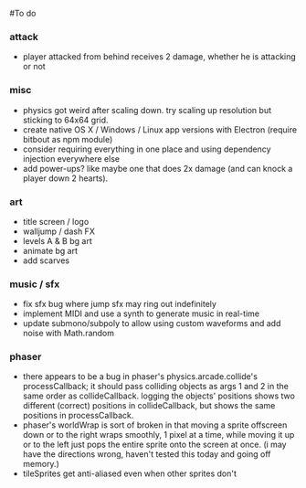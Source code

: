 #To do

### attack
* player attacked from behind receives 2 damage, whether he is attacking or not

### misc
* physics got weird after scaling down. try scaling up resolution but sticking to 64x64 grid.
* create native OS X / Windows / Linux app versions with Electron (require bitbout as npm module)
* consider requiring everything in one place and using dependency injection everywhere else
* add power-ups? like maybe one that does 2x damage (and can knock a player down 2 hearts).

### art
* title screen / logo
* walljump / dash FX
* levels A & B bg art
* animate bg art
* add scarves

### music / sfx
* fix sfx bug where jump sfx may ring out indefinitely
* implement MIDI and use a synth to generate music in real-time
* update submono/subpoly to allow using custom waveforms and add noise with Math.random

### phaser
* there appears to be a bug in phaser's physics.arcade.collide's processCallback; it should pass colliding objects as args 1 and 2 in the same order as collideCallback. logging the objects' positions shows two different (correct) positions in collideCallback, but shows the same positions in processCallback.
* phaser's worldWrap is sort of broken in that moving a sprite offscreen down or to the right wraps smoothly, 1 pixel at a time, while moving it up or to the left just pops the entire sprite onto the screen at once. (i may have the directions wrong, haven't tested this today and going off memory.)
* tileSprites get anti-aliased even when other sprites don't
